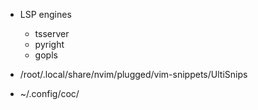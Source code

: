 * LSP engines
    * tsserver
    * pyright
    * gopls

* /root/.local/share/nvim/plugged/vim-snippets/UltiSnips

* ~/.config/coc/
